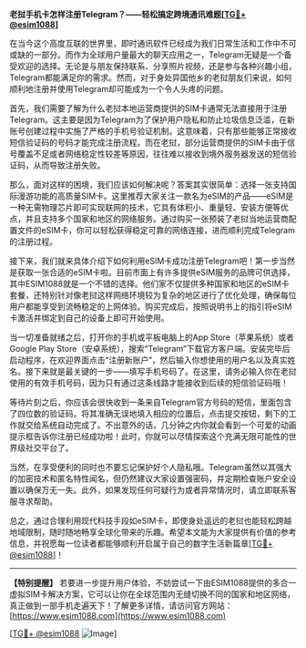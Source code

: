 **老挝手机卡怎样注册Telegram？——轻松搞定跨境通讯难题[[TG💪+ @esim1088](https://t.me/s/esim1088)]**

在当今这个高度互联的世界里，即时通讯软件已经成为我们日常生活和工作中不可或缺的一部分。而作为全球用户量最大的聊天应用之一，Telegram无疑是一个备受欢迎的选择。无论是与朋友保持联系、分享照片视频，还是参与各种兴趣小组，Telegram都能满足你的需求。然而，对于身处异国他乡的老挝朋友们来说，如何顺利地注册并使用Telegram却可能成为一个令人头疼的问题。

首先，我们需要了解为什么老挝本地运营商提供的SIM卡通常无法直接用于注册Telegram。这主要是因为Telegram为了保护用户隐私和防止垃圾信息泛滥，在新账号创建过程中实施了严格的手机号验证机制。这意味着，只有那些能够正常接收短信验证码的号码才能完成注册流程。而在老挝，部分运营商提供的SIM卡由于信号覆盖不足或者网络稳定性较差等原因，往往难以接收到境外服务器发送的短信验证码，从而导致注册失败。

那么，面对这样的困境，我们应该如何解决呢？答案其实很简单：选择一张支持国际漫游功能的高质量SIM卡。这里推荐大家关注一款名为eSIM的产品——eSIM是一种无需物理芯片即可实现联网的技术，它具有体积小、重量轻、安装方便等优点，并且支持多个国家和地区的网络服务。通过购买一张预装了老挝当地运营商配置文件的eSIM卡，你可以轻松获得稳定可靠的网络连接，进而顺利完成Telegram的注册过程。

接下来，我们就来具体介绍下如何利用eSIM卡成功注册Telegram吧！第一步当然是获取一张合适的eSIM卡啦。目前市面上有许多提供eSIM服务的品牌可供选择，其中ESIM1088就是一个不错的选择。他们家不仅提供多种国家和地区的eSIM卡套餐，还特别针对像老挝这样网络环境较为复杂的地区进行了优化处理，确保每位用户都能享受到流畅稳定的上网体验。购买完成后，按照说明书上的指引将eSIM卡激活并绑定到自己的设备上即可开始使用。

当一切准备就绪之后，打开你的手机或平板电脑上的App Store（苹果系统）或者Google Play Store（安卓系统），搜索“Telegram”下载官方客户端。安装完毕后启动程序，在欢迎界面点击“注册新账户”，然后输入你想使用的用户名以及真实姓名。接下来就是最关键的一步——填写手机号码了。在这里，请务必输入你在老挝使用的有效手机号码，因为只有通过这条线路才能接收到后续的短信验证码哦！

等待片刻之后，你应该会很快收到一条来自Telegram官方号码的短信，里面包含了四位数的验证码。将其准确无误地填入相应的位置后，点击提交按钮，剩下的工作就交给系统自动完成了。不出意外的话，几分钟之内你就会看到一个可爱的动画提示框告诉你注册已经成功啦！此时，你就可以尽情探索这个充满无限可能性的世界级社交平台了。

当然，在享受便利的同时也不要忘记保护好个人隐私哦。Telegram虽然以其强大的加密技术和匿名特性闻名，但仍然建议大家设置强密码，并定期检查账户安全设置以确保万无一失。此外，如果发现任何可疑行为或者异常情况时，请立即联系客服寻求帮助。

总之，通过合理利用现代科技手段如eSIM卡，即使身处遥远的老挝也能轻松跨越地域限制，随时随地畅享全球化带来的乐趣。希望本文能为大家提供有价值的参考信息，并祝愿每一位读者都能够顺利开启属于自己的数字生活新篇章[[TG💪+ @esim1088](https://t.me/s/esim1088)]！

---

**【特别提醒】** 若要进一步提升用户体验，不妨尝试一下由ESIM1088提供的多合一虚拟SIM卡解决方案，它可以让你在全球范围内无缝切换不同的国家和地区网络，真正做到一部手机走遍天下！了解更多详情，请访问官方网站：[https://www.esim1088.com](https://www.esim1088.com)

[[TG💪+ @esim1088](https://t.me/s/esim1088) ![Image](https://i.postimg.cc/4NQfJmqS/Snipaste-2025-05-13-00-14-12.png)]
